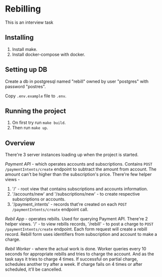 # Rebilling
This is an interview task

## Installing
1. Install make.
2. Install docker-compose with docker.

## Setting up DB
Create a db in postgresql named "rebill" owned by user "postgres" with password "postres".

Copy `.env.example` file to `.env`.

## Running the project
1. On first try run `make build`.
2. Then run `make up`.

## Overview
There're 3 server instances loading up when the project is started.

*Payment API* - which operates accounts and subscriptions. Contains `POST /paymentIntents/create` endpoint to subtract the amount from account. The amount can't be higher than the subscription's price. There're few helper views -

1. '/' - root view that contains subscriptions and accounts information.
2. '/accounts/new' and '/subscriptions/new' - to create respective subscriptions or accounts.
3. '/payment_intents' - records that're created on each `POST /paymentIntents/create` endpoint call.

*Rebil App* - operates rebills. Used for querying Payment API. There're 2 helper views. '/' - to view rebills records, '/rebill' - to post a charge to `POST /paymentIntents/create` endpoint. Each form request will create a rebill record.
Rebill form uses identifiers from subscription and account to make a charge.

*Rebil Worker* - where the actual work is done. Worker queries every 10 seconds for appropriate rebills and tries to charge the account. And as the task says it tries to charge 4 times. If successful on partial charge, schedules another try after a week.
If charge fails on 4 times or after scheduled, it'll be cancelled.
